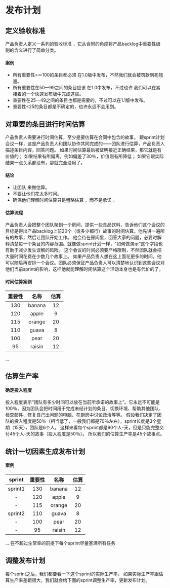 # 发布计划

## 定义验收标准

产品负责人定义一系列的验收标准 ，它从合同的角度将产品backlog中重要性级别的含义进行了简单分类。

#### 案例

- 所有重要性>＝100的条目都必须 在1.0版中发布，不然我们就会被罚款到死翘翘。
- 所有重要性在50—99之间的条目应该 在1.0中发布，不过也许 我们可以在紧接着的一个快速发布版中完成这些。
- 重要性在25—49之间的条目也都是需要的，不过可以在1.1版中发布。
- 重要性\<25的条目都是不确定的，也许永远不会用到。

## 对重要的条目进行时间估算

产品负责人需要进行时间估算，至少是要估算在合同中包含的故事。
跟sprint计划会议一样，这是产品负责人和团队协作共同完成的——团队进行估算，产品负责人描述条目内容，回答问题。
如果时间估算最后被证明接近正确结果，那它就是有价值的；
如果结果有所偏离，例如偏差了30％，价值则有所降低；
如果它跟实际结果一点关系都没有，那就完全没用了。

#### 结论

- 让团队 来做估算。
- 不要让他们花太多时间。
- 确保他们理解时间估算只是粗略估算 ，而不是承诺 。

#### 估算流程

产品负责人会把整个团队聚到一个房间，提供一些食品饮料，告诉他们这个会议的目标是得出产品backlog上前20个（或多少都行）故事的时间估算。他先讲一遍所有的故事，然后让团队开始工作。
他会待在房间里，回答大家的问题，必要时解释清楚每一个条目的内容范围。就像做sprint计划一样，“如何做演示”这个字段也有助于减少发生误解的风险。
这个会议的时间必须要严格限制，不然团队就会把大量时间花费在少数几个故事上。
如果产品负责人想在这上面花更多的时间，他可以随后再安排一个会议。团队必须保证产品负责人可以清楚地认识到这些会议对他们当前sprint的影响，这样他就能理解时间估算这个活动本身也是有代价的了。

#### 时间估算案例

| 重要性 | 名称 | 估算 |
| :-: | :-: | :-: |
| 130 | banana | 12 |
| 120 | apple | 9 |
| 115 | orange | 20 |
| 110 | guava | 8 |
| 100 | pear | 20 |
| 95 | raisin | 12 |
...

## 估算生产率

#### 确定投入程度

投入程度表示“团队有多少时间可以放在当前所承诺的故事上”。它永远不可能是100％，因为团队会把时间用于完成未经计划的条目、切换环境、帮助其他团队、检查邮件、修复自己出问题的电脑、在厨房中讨论政治等等。
假设我们决定了团队的投入程度是50％（相当低了，一般我们都是70％左右），sprint长度是3个星期（15天），团队是6个人。
这样来看每个sprint都是90个人-天，但是只能完整交付45个人-天的故事（投入程度是50％）。
所以我们的估算生产率是45个故事点。

## 统计一切因素生成发布计划

#### 案例

| sprint | 重要性 | 名称 | 估算 |
| :-: | :-: | :-: | :-: |
| sprint1 | 130 | banana | 12 |
| - | 120 | apple | 9 |
| - | 115 | orange | 20 |
| sprint2 | 110 | guava | 8 |
| - | 100 | pear | 20 |
| - | 95 | raisin | 12 |
...
在不超过生常率的前提下每个sprint尽量塞满所有任务

## 调整发布计划

每个sprint之后，我们都要看一下这个sprint的实际生产率。
如果实际生产率跟估算生产率差距很大，我们就会给下面的sprint调整生产率，更新发布计划。